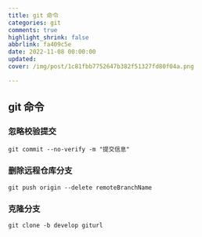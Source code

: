 ```yaml
---
title: git 命令
categories: git
comments: true
highlight_shrink: false
abbrlink: fa409c5e
date: 2022-11-08 00:00:00
updated:
cover: /img/post/1c81fbb7752647b382f51327fd80f04a.png

---
```


## git 命令
### 忽略校验提交
```git
git commit --no-verify -m "提交信息"
```
### 删除远程仓库分支
```git
git push origin --delete remoteBranchName
```

### 克隆分支
```git
git clone -b develop giturl
```
